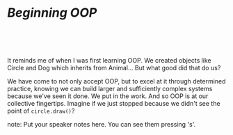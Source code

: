 # <em>Beginning OOP</em>
<br><br><br>

It reminds me of when I was first learning OOP. We created objects like Circle and Dog which inherits from Animal... But what good did that do us?

We have come to not only accept OOP, but to excel at it through determined practice, knowing we can build larger and sufficiently complex systems because we've seen it done. We put in the work. And so OOP is at our collective fingertips. Imagine if we just stopped because we didn't see the point of `circle.draw()`?

note:
    Put your speaker notes here.
    You can see them pressing 's'.
